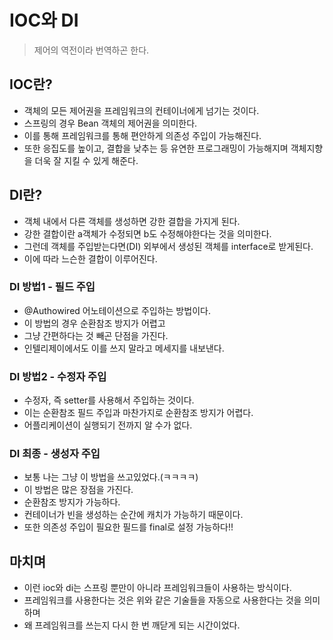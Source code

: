 # IOC와 DI
> 제어의 역전이라 번역하곤 한다.

## IOC란?
* 객체의 모든 제어권을 프레임워크의 컨테이너에게 넘기는 것이다.
* 스프링의 경우 Bean 객체의 제어권을 의미한다.
* 이를 통해 프레임워크를 통해 편안하게 의존성 주입이 가능해진다.
* 또한 응집도를 높이고, 결합을 낮추는 등 유연한 프로그래밍이 가능해지며 객체지향을 더욱 잘 지킬 수 있게 해준다.

## DI란?
* 객체 내에서 다른 객체를 생성하면 강한 결합을 가지게 된다.
* 강한 결합이란 a객체가 수정되면 b도 수정해야한다는 것을 의미한다.
* 그런데 객체를 주입받는다면(DI) 외부에서 생성된 객체를 interface로 받게된다.
* 이에 따라 느슨한 결합이 이루어진다.

### DI 방법1 - 필드 주입
* @Authowired 어노테이션으로 주입하는 방법이다.
* 이 방법의 경우 순환참조 방지가 어렵고
* 그냥 간편하다는 것 빼곤 단점을 가진다.
* 인텔리제이에서도 이를 쓰지 말라고 메세지를 내보낸다.

### DI 방법2 - 수정자 주입
* 수정자, 즉 setter를 사용해서 주입하는 것이다.
* 이는 순환참조 필드 주입과 마찬가지로 순환참조 방지가 어렵다.
* 어플리케이션이 실행되기 전까지 알 수가 없다.

### DI 최종 - 생성자 주입
* 보통 나는 그냥 이 방법을 쓰고있었다.(ㅋㅋㅋㅋ)
* 이 방법은 많은 장점을 가진다.
* 순환참조 방지가 가능하다.
* 컨테이너가 빈을 생성하는 순간에 캐치가 가능하기 때문이다.
* 또한 의존성 주입이 필요한 필드를 final로 설정 가능하다!!

## 마치며
* 이런 ioc와 di는 스프링 뿐만이 아니라 프레임워크들이 사용하는 방식이다.
* 프레임워크를 사용한다는 것은 위와 같은 기술들을 자동으로 사용한다는 것을 의미하며
* 왜 프레임워크를 쓰는지 다시 한 번 깨닫게 되는 시간이었다.
